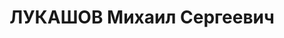 ---
title: ЛУКАШОВ Михаил Сергеевич
description: 'Род. в 1910, Башкирия, г. Белебей, русский, обр.: среднее, б/п. Златоустовский
  инструментальный комбинат, цех № 13, техник

  Арестован 15.01.1937. Обв. по ст. 58-8, 58-11. Приговор: ВМН. Расстрелян 25.12.1937.

  Реабилитирован 04.12.1958'
---
